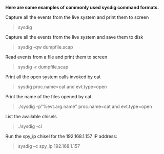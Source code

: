 **Here are some examples of commonly used sysdig command formats.**

Capture all the events from the live system and print them to screen
> sysdig

Capture all the events from the live system and save them to disk
> sysdig -qw dumpfile.scap

Read events from a file and print them to screen
> sysdig -r dumpfile.scap

Print all the open system calls invoked by cat
> sysdig proc.name=cat and evt.type=open

Print the name of the files opened by cat
> ./sysdig -p"%evt.arg.name" proc.name=cat and evt.type=open

List the available chisels
> ./sysdig -cl

Run the spy_ip chisel for the 192.168.1.157 IP address:
> sysdig –c spy_ip 192.168.1.157